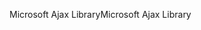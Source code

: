<span data-ttu-id="5f20c-101">Microsoft Ajax Library</span><span class="sxs-lookup"><span data-stu-id="5f20c-101">Microsoft Ajax Library</span></span>